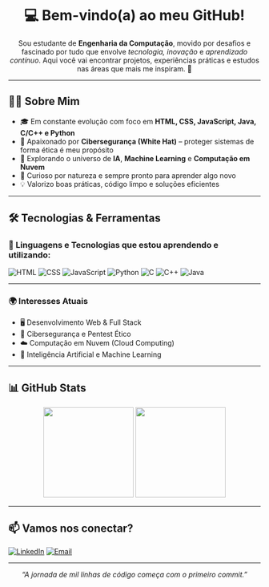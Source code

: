 <h1 align="center">💻 Bem-vindo(a) ao meu GitHub!</h1>

<p align="center">
Sou estudante de <strong>Engenharia da Computação</strong>, movido por desafios e fascinado por tudo que envolve <em>tecnologia, inovação</em> e <em>aprendizado contínuo</em>. Aqui você vai encontrar projetos, experiências práticas e estudos nas áreas que mais me inspiram. 🚀
</p>

---

## 👨‍🎓 Sobre Mim

- 🎓 Em constante evolução com foco em **HTML, CSS, JavaScript, Java, C/C++ e Python**
- 🔐 Apaixonado por **Cibersegurança (White Hat)** – proteger sistemas de forma ética é meu propósito
- 🤖 Explorando o universo de **IA**, **Machine Learning** e **Computação em Nuvem**
- 🌱 Curioso por natureza e sempre pronto para aprender algo novo
- 💡 Valorizo boas práticas, código limpo e soluções eficientes

---

## 🛠️ Tecnologias & Ferramentas

### 💬 Linguagens e Tecnologias que estou aprendendo e utilizando:

![HTML](https://img.shields.io/badge/HTML-black?style=for-the-badge&logo=html5&logoColor=white&color=FF4500)
![CSS](https://img.shields.io/badge/CSS-black?style=for-the-badge&logo=css3&logoColor=white&color=FF4500)
![JavaScript](https://img.shields.io/badge/JavaScript-black?style=for-the-badge&logo=javascript&logoColor=white&color=FF4500)
![Python](https://img.shields.io/badge/Python-black?style=for-the-badge&logo=python&logoColor=white&color=FF4500)
![C](https://img.shields.io/badge/C-black?style=for-the-badge&logo=c&logoColor=white&color=FF4500)
![C++](https://img.shields.io/badge/C++-black?style=for-the-badge&logo=cplusplus&logoColor=white&color=FF4500)
![Java](https://img.shields.io/badge/Java-black?style=for-the-badge&logo=java&logoColor=white&color=FF4500)

---

### 🌍 Interesses Atuais

- 🖥️ Desenvolvimento Web & Full Stack  
- 🔐 Cibersegurança e Pentest Ético  
- ☁️ Computação em Nuvem (Cloud Computing)  
- 🧠 Inteligência Artificial e Machine Learning  

---

## 📊 GitHub Stats

<p align="center">
  <img src="https://github-readme-stats.vercel.app/api?username=Dav1994Moutinho&show_icons=true&theme=tokyonight&hide_border=false&count_private=true" height="180" />
  <img src="https://github-readme-stats.vercel.app/api/top-langs/?username=Dav1994Moutinho&layout=compact&theme=tokyonight&hide_border=false" height="180" />
</p>

---

## 📫 Vamos nos conectar?

[![LinkedIn](https://img.shields.io/badge/LinkedIn-black?style=for-the-badge&logo=linkedin&logoColor=white&color=FF4500)](https://www.linkedin.com/in/seu-perfil)
[![Email](https://img.shields.io/badge/Gmail-black?style=for-the-badge&logo=gmail&logoColor=white&color=FF4500)](mailto:seu.email@gmail.com)

---

<p align="center"><em>“A jornada de mil linhas de código começa com o primeiro commit.”</em></p>
